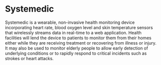 # Systemedic
Systemedic is a wearable, non-invasive health monitoring device incorporating heart rate, blood oxygen level and skin temperature sensors that wirelessly streams data in real-time to a web application. Health facilities will lend the device to patients to monitor them from their homes either while they are receiving treatment or recovering from illness or injury.
It may also be used to monitor elderly people to allow early detection of underlying conditions or to rapidly respond to critical incidents such as strokes or heart attacks. 
